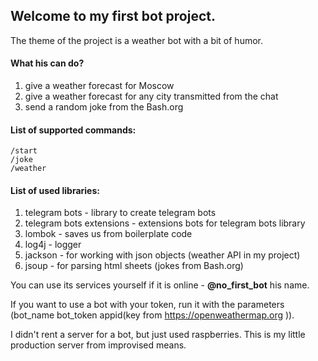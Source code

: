 ## Welcome to my first bot project. 

The theme of the project is a weather bot with a bit of humor.
#### What his can do?
1. give a weather forecast for Moscow
2. give a weather forecast for any city transmitted from the chat
3. send a random joke from the Bash.org

#### List of supported commands:
    /start
    /joke
    /weather

#### List of used libraries:
1. telegram bots - library to create telegram bots
2. telegram bots extensions - extensions bots for telegram bots library
3. lombok - saves us from boilerplate code
4. log4j - logger
5. jackson - for working with json objects (weather API in my project)
6. jsoup - for parsing html sheets (jokes from Bash.org)

You can use its services yourself if it is online - **@no_first_bot** his name.

If you want to use a bot with your token, run it with the parameters (bot_name bot_token appid(key from https://openweathermap.org )).

I didn't rent a server for a bot, but just used raspberries. This is my little production server from improvised means.